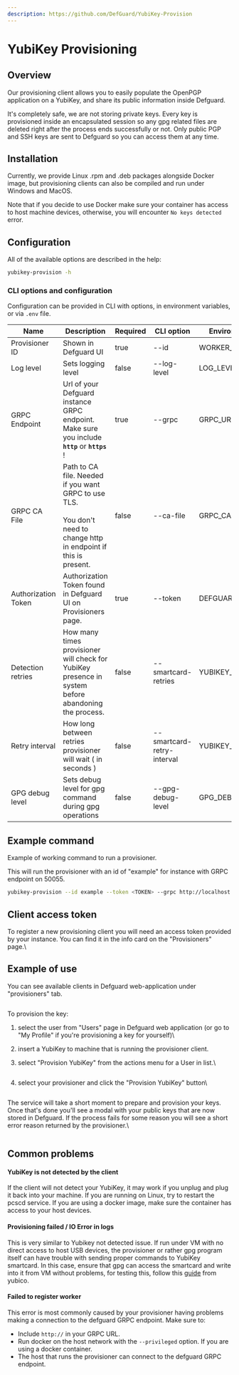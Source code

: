 ```yaml
---
description: https://github.com/DefGuard/YubiKey-Provision
---
```


# YubiKey Provisioning

## Overview

Our provisioning client allows you to easily populate the OpenPGP application on a YubiKey, and share its public information inside Defguard.

It's completely safe, we are not storing private keys. Every key is provisioned inside an encapsulated session so any gpg related files are deleted right after the process ends successfully or not. Only public PGP and SSH keys are sent to Defguard so you can access them at any time.

## Installation

Currently, we provide Linux .rpm and .deb packages alongside Docker image, but provisioning clients can also be compiled and run under Windows and MacOS.

Note that if you decide to use Docker make sure your container has access to host machine devices, otherwise, you will encounter `No keys detected` error.

## Configuration

All of the available options are described in the help:

```bash
yubikey-provision -h
```

### CLI options and configuration

Configuration can be provided in CLI with options, in environment variables, or via `.env` file. &#x20;

<table><thead><tr><th>Name</th><th>Description</th><th data-type="checkbox">Required</th><th>CLI option</th><th>Environment variable</th><th>Default value</th></tr></thead><tbody><tr><td>Provisioner ID</td><td>Shown in Defguard UI</td><td>true</td><td>--id</td><td>WORKER_ID</td><td>YubikeyProvisioner</td></tr><tr><td>Log level</td><td>Sets logging level</td><td>false</td><td>--log-level</td><td>LOG_LEVEL</td><td>info</td></tr><tr><td>GRPC Endpoint</td><td>Url of your Defguard instance GRPC endpoint. Make sure you include <strong><code>http</code></strong> or <strong><code>https</code></strong>  !</td><td>true</td><td>--grpc</td><td>GRPC_URL</td><td><a href="http://127.0.0.1:50055">http://127.0.0.1:50055</a></td></tr><tr><td>GRPC CA File</td><td>Path to CA file. Needed if you want GRPC to use TLS. <br><br>You don't need to change http in endpoint if this is present.</td><td>false</td><td>--ca-file</td><td>GRPC_CA</td><td></td></tr><tr><td>Authorization Token</td><td>Authorization Token found in Defguard UI on Provisioners page.</td><td>true</td><td>--token</td><td>DEFGUARD_TOKEN</td><td></td></tr><tr><td>Detection retries</td><td>How many times provisioner will check for YubiKey presence in system before abandoning the process.</td><td>false</td><td>--smartcard-retries</td><td>YUBIKEY_RETRIES</td><td>1</td></tr><tr><td>Retry interval</td><td>How long between retries provisioner will wait ( in seconds )</td><td>false</td><td>--smartcard-retry-interval</td><td>YUBIKEY_RETRY_INTERVAL</td><td>15</td></tr><tr><td>GPG debug level</td><td>Sets debug level for gpg command during gpg operations</td><td>false</td><td>--gpg-debug-level</td><td>GPG_DEBUG_LEVEL</td><td>none</td></tr></tbody></table>

## Example command

Example of working command to run a provisioner.

This will run the provisioner with an id of "example" for instance with GRPC endpoint on 50055.

```bash
yubikey-provision --id example --token <TOKEN> --grpc http://localhost:50055
```

## Client access token

To register a new provisioning client you will need an access token provided by your instance. You can find it in the info card on the "Provisioners" page.\


## Example of use

You can see available clients in Defguard web-application under "provisioners" tab.

<figure><img src="../.gitbook/assets/image (8) (1).png" alt=""><figcaption></figcaption></figure>

To provision the key:

1. select the user from "Users" page in Defguard web application (or go to "My Profile" if you're provisioning a key for yourself)\

2. insert a YubiKey to machine that is running the provisioner client.
3.  select "Provision YubiKey" from the actions menu for a User in list.\


    <figure><img src="../.gitbook/assets/image (3) (1) (1).png" alt=""><figcaption></figcaption></figure>
4.  select your provisioner and click the "Provision YubiKey" button\


    <figure><img src="../.gitbook/assets/image (5) (1) (1).png" alt=""><figcaption></figcaption></figure>

The service will take a short moment to prepare and provision your keys. Once that's done you'll see a modal with your public keys that are now stored in Defguard. If the process fails for some reason you will see a short error reason returned by the provisioner.\


<figure><img src="../.gitbook/assets/image (6) (1) (1).png" alt=""><figcaption></figcaption></figure>

## Common problems

#### YubiKey is not detected by the client

If the client will not detect your YubiKey, it may work if you unplug and plug it back into your machine. If you are running on Linux, try to restart the pcscd service. If you are using a docker image, make sure the container has access to your host devices.

#### Provisioning failed / IO Error in logs

This is very similar to Yubikey not detected issue. If run under VM with no direct access to host USB devices, the provisioner or rather gpg program itself can have trouble with sending proper commands to YubiKey smartcard. In this case, ensure that gpg can access the smartcard and write into it from VM without problems, for testing this, follow this [guide](https://support.yubico.com/hc/en-us/articles/360013790259-Using-Your-YubiKey-with-OpenPGP) from yubico.

#### Failed to register worker

This error is most commonly caused by your provisioner having problems making a connection to the defguard GRPC endpoint. Make sure to:

* Include `http://` in your GRPC URL.
* Run docker on the host network with the `--privileged` option. If you are using a docker container.
* The host that runs the provisioner can connect to the defguard GRPC endpoint.

